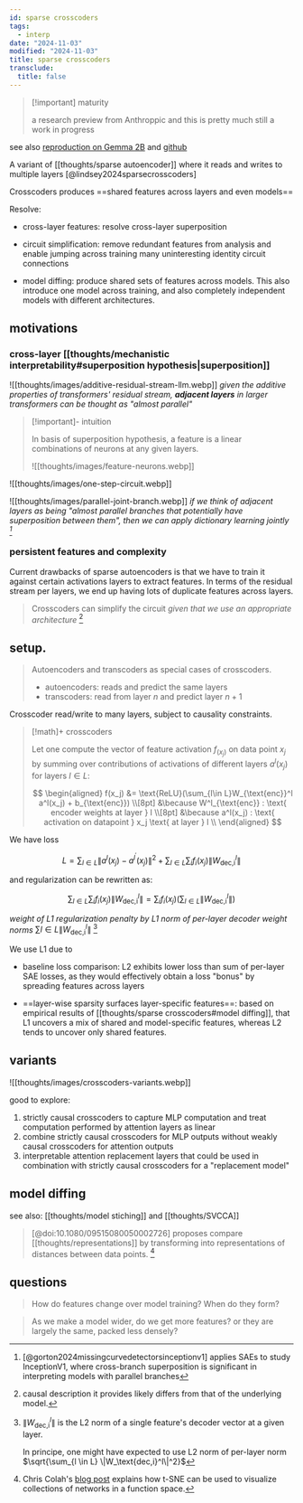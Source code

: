 ```yaml
---
id: sparse crosscoders
tags:
  - interp
date: "2024-11-03"
modified: "2024-11-03"
title: sparse crosscoders
transclude:
  title: false
---
```


> [!important] maturity
>
> a research preview from Anthroppic and this is pretty much still a work in progress

see also [reproduction on Gemma 2B](https://colab.research.google.com/drive/124ODki4dUjfi21nuZPHRySALx9I74YHj?usp=sharing) and [github](https://github.com/ckkissane/crosscoder-model-diff-replication)

A variant of [[thoughts/sparse autoencoder]] where it reads and writes to multiple layers [@lindsey2024sparsecrosscoders]

Crosscoders produces ==shared features across layers and even models==

Resolve:

- cross-layer features: resolve cross-layer superposition

- circuit simplification: remove redundant features from analysis and enable jumping across training many uninteresting identity circuit connections

- model diffing: produce shared sets of features across models. This also introduce one model across training, and also completely independent models with different architectures.

## motivations

### cross-layer [[thoughts/mechanistic interpretability#superposition hypothesis|superposition]]

![[thoughts/images/additive-residual-stream-llm.webp]]
_given the additive properties of transformers' residual stream, **adjacent layers** in larger transformers can be thought as "almost parallel"_

> [!important]- intuition
>
> In basis of superposition hypothesis, a feature is a linear combinations of neurons at any given layers.
>
> ![[thoughts/images/feature-neurons.webp]]

![[thoughts/images/one-step-circuit.webp]]

![[thoughts/images/parallel-joint-branch.webp]]
_if we think of adjacent layers as being "almost parallel branches that potentially have superposition between them", then we can apply dictionary learning jointly [^jointlysae]_

[^jointlysae]: [@gorton2024missingcurvedetectorsinceptionv1] applies SAEs to study InceptionV1, where cross-branch superposition is significant in interpreting models with parallel branches

### persistent features and complexity

Current drawbacks of sparse autoencoders is that we have to train it against certain activations layers to extract features. In terms of the residual
stream per layers, we end up having lots of duplicate features across layers.

> Crosscoders can simplify the circuit _given that we use an appropriate architecture_ [^risks]

[^risks]: causal description it provides likely differs from that of the underlying model.

## setup.

> Autoencoders and transcoders as special cases of crosscoders.
>
> - autoencoders: reads and predict the same layers
> - transcoders: read from layer $n$ and predict layer $n+1$

Crosscoder read/write to many layers, subject to causality constraints.

> [!math]+ crosscoders
>
> Let one compute the vector of feature activation $f_(x_j)$ on data point $x_j$ by summing over contributions of activations of different layers $a^l(x_j)$ for layers $l \in L$:
>
> $$
> \begin{aligned}
> f(x_j) &= \text{ReLU}(\sum_{l\in L}W_{\text{enc}}^l a^l(x_j) + b_{\text{enc}}) \\[8pt]
> &\because W^l_{\text{enc}} : \text{ encoder weights at layer } l \\[8pt]
> &\because a^l(x_j) : \text{ activation on datapoint } x_j \text{ at layer } l \\
> \end{aligned}
> $$

We have loss

$$
L = \sum_{l\in L} \|a^l(x_j) - a^{l^{'}}(x_j)\|^2 + \sum_{l\in L}\sum_i f_i(x_j) \|W^l_{\text{dec,i}}\|
$$

and regularization can be rewritten as:

$$
\sum_{l\in L}\sum_{i} f_i(x_j) \|W^l_{\text{dec,i}}\| = \sum_{i} f_i(x_j)(\displaystyle\sum_{l \in L} \|W^l_\text{dec,i}\|)
$$

_weight of L1 regularization penalty by L1 norm of per-layer decoder weight norms_ $\sum\limits{l\in L} \|W^l_\text{dec,i}\|$ [^l2weightnorm]

[^l2weightnorm]:
    $\|W_\text{dec,i}^l\|$ is the L2 norm of a single feature's decoder vector at a given layer.

    In principe, one might have expected to use L2 norm of per-layer norm $\sqrt{\sum_{l \in L} \|W_\text{dec,i}^l\|^2}$

We use L1 due to

- baseline loss comparison: L2 exhibits lower loss than sum of per-layer SAE losses, as they would effectively obtain a loss "bonus" by spreading features across layers

- ==layer-wise sparsity surfaces layer-specific features==: based on empirical results of [[thoughts/sparse crosscoders#model diffing]], that L1 uncovers a mix of shared and model-specific features, whereas L2 tends to uncover only shared features.

## variants

![[thoughts/images/crosscoders-variants.webp]]

good to explore:

1. strictly causal crosscoders to capture MLP computation and treat computation performed by attention layers as linear
2. combine strictly causal crosscoders for MLP outputs without weakly causal crosscoders for attention outputs
3. interpretable attention replacement layers that could be used in combination with strictly causal crosscoders for a "replacement model"

## model diffing

see also: [[thoughts/model stiching]] and [[thoughts/SVCCA]]

> [@doi:10.1080/09515080050002726] proposes compare [[thoughts/representations]] by transforming into representations of distances between data points. [^sne]

[^sne]: Chris Colah's [blog post](https://colah.github.io/posts/2015-01-Visualizing-Representations/) explains how t-SNE can be used to visualize collections of networks in a function space.

## questions

> How do features change over model training? When do they form?

> As we make a model wider, do we get more features? or they are largely the same, packed less densely?
